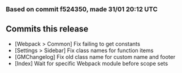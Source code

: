 ### Based on commit f524350, made 31/01 20:12 UTC
## Commits this release
  - [Webpack > Common] Fix failing to get constants
  - [Settings > Sidebar] Fix class names for function items
  - [GMChangelog] Fix old class name for custom name and footer
  - [Index] Wait for specific Webpack module before scope sets